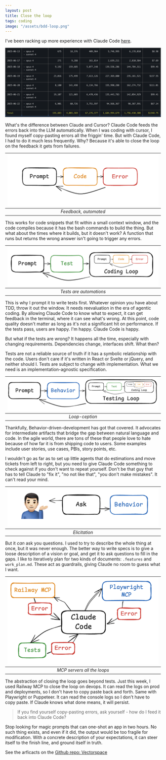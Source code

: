 ```yaml
---
layout: post
title: Close the loop
tags: coding
image: "/assets/bdd-loop.png"
---
```


I've been racking up more experience with Claude Code [here](https://bountiful-wholeness-production-eedc.up.railway.app/). 

![cc-usage](/assets/cc-usage.png)

What's the difference between Claude and Cursor? Claude Code feeds the errors back into the LLM automatically. When I was coding with cursor, I found myself copy-pasting errors all the friggin' time. But with Claude Code, I had to do it much less frequently. Why? Because it's able to close the loop on the feedback it gets from failures. 

| ![cc-loop](/assets/cc-loop.png) |
|:--:|
| _Feedback, automated_ |

This works for code snippets that fit within a small context window, and the code compiles because it has the bash commands to build the thing. But what about the times where it builds, but it doesn't work? A function that runs but returns the wrong answer isn't going to trigger any errors. 

| ![test-loop](/assets/test-loop.png) |
|:--:|
| _Tests are automations_ |

This is why I prompt it to write tests first. Whatever opinion you have about TDD, throw it out the window. It needs reevaluation in the era of agentic coding. By allowing Claude Code to know what to expect, it can get feedback in the terminal, where it can see what's wrong. At this point, code quality doesn't matter as long as it's not a significant hit on performance. If the tests pass, users are happy. I'm happy. Claude Code is happy.

But what if the tests are wrong? It happens all the time, especially with changing requirements. Dependencies change, interfaces shift. What then? 

Tests are not a reliable source of truth if it has a symbolic relationship with the code. Users don't care if it's written in React or Svelte or jQuery, and neither should I. Tests are subject to change with implementation. What we need is an implementation-agnostic specification. 

| ![bdd-loop](/assets/bdd-loop.png) |
|:--:|
| _Loop-ception_ |

Thankfully, Behavior-driven-development has got that covered. It advocates for intermediate artifacts that bridge the gap between natural language and code. In the agile world, there are tons of these that people love to hate because of how far it is from shipping code to users. Some examples include user stories, use cases, PBIs, story points, etc.

I wouldn't go as far as to set up little agents that do estimations and move tickets from left to right, but you need to give Claude Code something to check against if you don't want to repeat yourself. Don't be that guy that has to tell Claude to "fix it", "no not like that", "you don't make mistakes". It can't read your mind. 

| ![ask-loop](/assets/ask-loop.png) |
|:--:|
| _Elicitation_ |

But it _can_ ask you questions. I used to try to describe the whole thing at once, but it was never enough. The better way to write specs is to give a loose description of a vision or goal, and get it to ask questions to fill in the gaps. I like to iteratively plan for two kinds of documents: `.features` and `work_plan.md`. These act as guardrails, giving Claude no room to guess what I want. 

| ![cc-octopus](/assets/cc-octopus.png) |
|:--:|
| _MCP servers all the loops_ |

The abstraction of closing the loop goes beyond tests. Just this week, I used Railway MCP to close the loop on devops. It can read the logs on prod and deployments, so I don't have to copy paste back and forth. Same with Playwright or Puppeteer. It can read the console logs so I don't have to copy paste. If Claude knows what done means, it will persist. 

> If you find yourself copy-pasting errors, ask yourself - how do I feed it back into Claude Code?

Stop looking for magic prompts that can one-shot an app in two hours. No such thing exists, and even if it did, the output would be too fragile for modification. With a concrete description of your expectations, it can steer itself to the finish line, and ground itself in truth.

See the arficacts on the [Github repo: Vectorspace](https://github.com/kimjune01/vectorspace)

